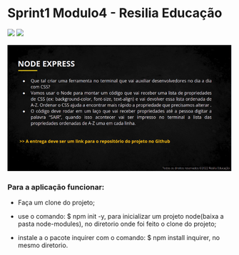 # Sprint1 Modulo4 - Resilia Educação
<img aling="center" olt="JAVASCRIPT" src="https://img.shields.io/badge/JavaScript-F7DF1E?style=for-the-badge&logo=javascript&logoColor=black">
<img aling="center" olt="JAVASCRIPT" src="https://img.shields.io/badge/Node.js-43853D?style=for-the-badge&logo=node.js&logoColor=white">

<div style ="display: inline_block"><br>
<img aling="center" olt="HTML5" src="./utils/atividade1.png">
</div>

### Para a aplicação funcionar:

- Faça um clone do projeto;

- use o comando:  $ npm init -y, para inicializar um projeto node(baixa a pasta node-modules), no diretorio onde foi feito o clone do projeto; 

- instale a o pacote inquirer com o comando: $ npm install inquirer, no mesmo diretorio.


